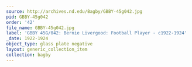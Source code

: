 ```yaml
---
source: http://archives.nd.edu/Bagby/GBBY-45g042.jpg
pid: GBBY-45g042
order: '42'
file_name: GBBY-45g042.jpg
label: 'GBBY 45G/042: Bernie Livergood: Football Player - c1922-1924'
_date: 1922-1924
object_type: glass plate negative
layout: generic_collection_item
collection: bagby
---
```


